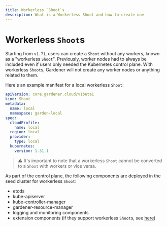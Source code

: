 ```yaml
---
title: Workerless `Shoot`s
description: What is a Workerless Shoot and how to create one
---
```


# Workerless `Shoot`s

Starting from `v1.71`, users can create a `Shoot` without any workers, known as a "workerless `Shoot`". Previously, worker nodes had to always be included even if users only needed the Kubernetes control plane. With workerless `Shoot`s, Gardener will not create any worker nodes or anything related to them.

Here's an example manifest for a local workerless `Shoot`:

```yaml
apiVersion: core.gardener.cloud/v1beta1
kind: Shoot
metadata:
  name: local
  namespace: garden-local
spec:
  cloudProfile:
    name: local
  region: local
  provider:
    type: local
  kubernetes:
    version: 1.31.1
```

> :warning: It's important to note that a workerless `Shoot` cannot be converted to a `Shoot` with workers or vice versa.

As part of the control plane, the following components are deployed in the seed cluster for workerless `Shoot`:
 - etcds
 - kube-apiserver
 - kube-controller-manager
 - gardener-resource-manager
 - logging and monitoring components
 - extension components (if they support workerless `Shoot`s, see [here](../../extensions/resources/extension.md#what-is-required-to-register-and-support-an-extension-type))
